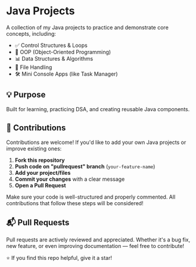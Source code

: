 # Java Projects

A collection of my Java projects to practice and demonstrate core concepts, including:

- ✅ Control Structures & Loops  
- 🧠 OOP (Object-Oriented Programming)  
- 📊 Data Structures & Algorithms  
- 📁 File Handling  
- 🛠️ Mini Console Apps (like Task Manager)

## 💡 Purpose

Built for learning, practicing DSA, and creating reusable Java components.

## 🤝 Contributions

Contributions are welcome! If you'd like to add your own Java projects or improve existing ones:

1. **Fork this repository**
2. **Push code on "pullrequest" branch** (`your-feature-name`)
3. **Add your project/files**
4. **Commit your changes** with a clear message
5. **Open a Pull Request**

Make sure your code is well-structured and properly commented. All contributions that follow these steps will be considered!

## 📬 Pull Requests

Pull requests are actively reviewed and appreciated. Whether it's a bug fix, new feature, or even improving documentation — feel free to contribute!

⭐ If you find this repo helpful, give it a star!
